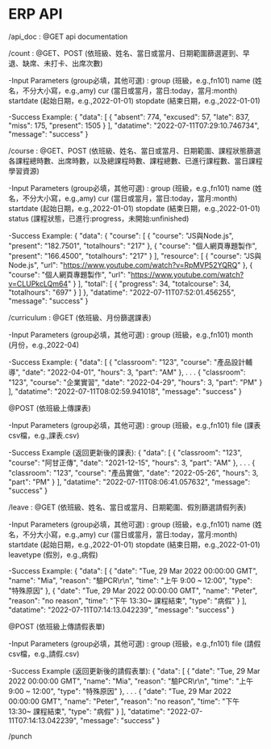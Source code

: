 # ERP API

/api_doc :
@GET
api documentation


/count :
@GET、POST (依班級、姓名、當日或當月、日期範圍篩選遲到、早退、缺席、未打卡、出席次數)

-Input Parameters (group必填，其他可選) :
group (班級，e.g.,fn101)
name (姓名，不分大小寫，e.g.,amy)
cur (當日或當月，當日:today，當月:month)
startdate (起始日期，e.g.,2022-01-01)
stopdate (結束日期，e.g.,2022-01-01)

-Success Example:
{
  "data": [
    {
      "absent": 774,
      "excused": 57,
      "late": 837,
      "miss": 175,
      "present": 1505
    }
  ],
  "datatime": "2022-07-11T07:29:10.746734",
  "message": "success"
}


/course :
@GET、POST (依班級、姓名、當日或當月、日期範圍、課程狀態篩選各課程總時數、出席時數，以及總課程時數、課程總數、已進行課程數、當日課程學習資源)

-Input Parameters (group必填，其他可選) :
group (班級，e.g.,fn101)
name (姓名，不分大小寫，e.g.,amy)
cur (當日或當月，當日:today，當月:month)
startdate (起始日期，e.g.,2022-01-01)
stopdate (結束日期，e.g.,2022-01-01)
status (課程狀態，已進行:progress，未開始:unfinished)

-Success Example:
{
  "data": {
    "course": [
      {
        "course": "JS與Node.js",
        "present": "182.7501",
        "totalhours": "217"
      },
      {
        "course": "個人網頁專題製作",
        "present": "166.4500",
        "totalhours": "217"
      }
    ],
    "resource": [
      {
        "course": "JS與Node.js",
        "url": "https://www.youtube.com/watch?v=RpMVP52YQRQ"
      },
      {
        "course": "個人網頁專題製作",
        "url": "https://www.youtube.com/watch?v=CLUPkcLQm64"
      }
    ],
    "total": [
      {
        "progress": 34,
        "totalcourse": 34,
        "totalhours": "697"
      }
    ]
  },
  "datatime": "2022-07-11T07:52:01.456255",
  "message": "success"
}


/curriculum :
@GET (依班級、月份篩選課表)

-Input Parameters (group必填，其他可選) :
group (班級，e.g.,fn101)
month (月份，e.g.,2022-04)

-Success Example:
{
  "data": [
    {
      "classroom": "123",
      "course": "產品設計輔導",
      "date": "2022-04-01",
      "hours": 3,
      "part": "AM"
    },
    .
    .
    .
    {
      "classroom": "123",
      "course": "企業實習",
      "date": "2022-04-29",
      "hours": 3,
      "part": "PM"
    }
  ],
  "datatime": "2022-07-11T08:02:59.941018",
  "message": "success"
}

@POST (依班級上傳課表)

-Input Parameters (group必填，其他可選) :
group (班級，e.g.,fn101)
file (課表csv檔，e.g.,課表.csv)

-Success Example (返回更新後的課表):
{
  "data": [
    {
      "classroom": "123",
      "course": "阿甘正傳",
      "date": "2021-12-15",
      "hours": 3,
      "part": "AM"
    },
    .
    .
    .
    {
      "classroom": "123",
      "course": "產品實做",
      "date": "2022-05-26",
      "hours": 3,
      "part": "PM"
    }
  ],
  "datatime": "2022-07-11T08:06:41.057632",
  "message": "success"
}


/leave :
@GET (依班級、姓名、當日或當月、日期範圍、假別篩選請假列表)

-Input Parameters (group必填，其他可選) :
group (班級，e.g.,fn101)
name (姓名，不分大小寫，e.g.,amy)
cur (當日或當月，當日:today，當月:month)
startdate (起始日期，e.g.,2022-01-01)
stopdate (結束日期，e.g.,2022-01-01)
leavetype (假別，e.g.,病假)

-Success Example:
{
  "data": [
    {
      "date": "Tue, 29 Mar 2022 00:00:00 GMT",
      "name": "Mia",
      "reason": "驗PCR\r\n",
      "time": "上午 9:00 ~ 12:00",
      "type": "特殊原因"
    },
    {
      "date": "Tue, 29 Mar 2022 00:00:00 GMT",
      "name": "Peter",
      "reason": "no reason",
      "time": "下午 13:30~ 課程結束",
      "type": "病假"
    }
  ],
  "datatime": "2022-07-11T07:14:13.042239",
  "message": "success"
}

@POST (依班級上傳請假表單)

-Input Parameters (group必填，其他可選) :
group (班級，e.g.,fn101)
file (請假csv檔，e.g.,請假.csv)

-Success Example (返回更新後的請假表單):
{
  "data": [
    {
      "date": "Tue, 29 Mar 2022 00:00:00 GMT",
      "name": "Mia",
      "reason": "驗PCR\r\n",
      "time": "上午 9:00 ~ 12:00",
      "type": "特殊原因"
    },
    .
    .
    .
    {
      "date": "Tue, 29 Mar 2022 00:00:00 GMT",
      "name": "Peter",
      "reason": "no reason",
      "time": "下午 13:30~ 課程結束",
      "type": "病假"
    }
  ],
  "datatime": "2022-07-11T07:14:13.042239",
  "message": "success"
}


/punch





